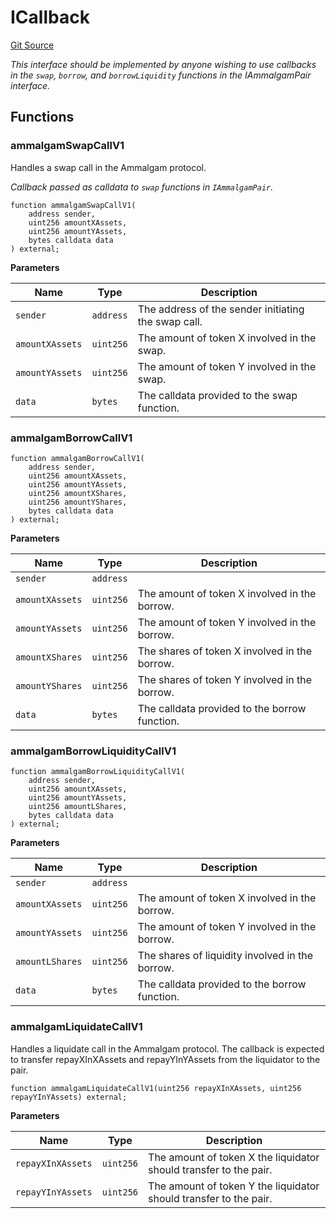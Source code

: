 # ICallback
[Git Source](https://github.com/Ammalgam-Protocol/core-v1/blob/0225322e5b1d4d1ce3ec3ffc220dfd4d8afaf521/contracts/interfaces/callbacks/IAmmalgamCallee.sol)

*This interface should be implemented by anyone wishing to use callbacks in the
`swap`, `borrow`, and `borrowLiquidity` functions in the  IAmmalgamPair interface.*


## Functions
### ammalgamSwapCallV1

Handles a swap call in the Ammalgam protocol.

*Callback passed as calldata to `swap` functions in `IAmmalgamPair`.*


```solidity
function ammalgamSwapCallV1(
    address sender,
    uint256 amountXAssets,
    uint256 amountYAssets,
    bytes calldata data
) external;
```
**Parameters**

|Name|Type|Description|
|----|----|-----------|
|`sender`|`address`|The address of the sender initiating the swap call.|
|`amountXAssets`|`uint256`|The amount of token X involved in the swap.|
|`amountYAssets`|`uint256`|The amount of token Y involved in the swap.|
|`data`|`bytes`|The calldata provided to the swap function.|


### ammalgamBorrowCallV1


```solidity
function ammalgamBorrowCallV1(
    address sender,
    uint256 amountXAssets,
    uint256 amountYAssets,
    uint256 amountXShares,
    uint256 amountYShares,
    bytes calldata data
) external;
```
**Parameters**

|Name|Type|Description|
|----|----|-----------|
|`sender`|`address`||
|`amountXAssets`|`uint256`|The amount of token X involved in the borrow.|
|`amountYAssets`|`uint256`|The amount of token Y involved in the borrow.|
|`amountXShares`|`uint256`|The shares of token X involved in the borrow.|
|`amountYShares`|`uint256`|The shares of token Y involved in the borrow.|
|`data`|`bytes`|The calldata provided to the borrow function.|


### ammalgamBorrowLiquidityCallV1


```solidity
function ammalgamBorrowLiquidityCallV1(
    address sender,
    uint256 amountXAssets,
    uint256 amountYAssets,
    uint256 amountLShares,
    bytes calldata data
) external;
```
**Parameters**

|Name|Type|Description|
|----|----|-----------|
|`sender`|`address`||
|`amountXAssets`|`uint256`|The amount of token X involved in the borrow.|
|`amountYAssets`|`uint256`|The amount of token Y involved in the borrow.|
|`amountLShares`|`uint256`|The shares of liquidity involved in the borrow.|
|`data`|`bytes`|The calldata provided to the borrow function.|


### ammalgamLiquidateCallV1

Handles a liquidate call in the Ammalgam protocol. The callback is expected to transfer repayXInXAssets and repayYInYAssets from the liquidator to the pair.


```solidity
function ammalgamLiquidateCallV1(uint256 repayXInXAssets, uint256 repayYInYAssets) external;
```
**Parameters**

|Name|Type|Description|
|----|----|-----------|
|`repayXInXAssets`|`uint256`|The amount of token X the liquidator should transfer to the pair.|
|`repayYInYAssets`|`uint256`|The amount of token Y the liquidator should transfer to the pair.|


